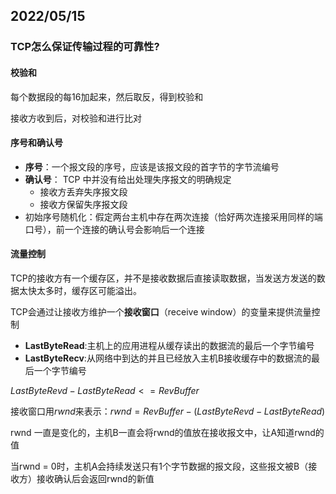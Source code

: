 ## 2022/05/15

### TCP怎么保证传输过程的可靠性?

#### 校验和

每个数据段的每16加起来，然后取反，得到校验和

接收方收到后，对校验和进行比对

#### 序号和确认号

- **序号**：一个报文段的序号，应该是该报文段的首字节的字节流编号
- **确认号**： TCP 中并没有给出处理失序报文的明确规定
  - 接收方丢弃失序报文段
  - 接收方保留失序报文段
- 初始序号随机化：假定两台主机中存在两次连接（恰好两次连接采用同样的端口号），前一个连接的确认号会影响后一个连接

#### 流量控制

TCP的接收方有一个缓存区，并不是接收数据后直接读取数据，当发送方发送的数据太快太多时，缓存区可能溢出。

TCP会通过让接收方维护一个**接收窗口**（receive window）的变量来提供流量控制

- **LastByteRead**:主机上的应用进程从缓存读出的数据流的最后一个字节编号
- **LastByteRecv**:从网络中到达的并且已经放入主机B接收缓存中的数据流的最后一个字节编号

$LastByteRevd - LastByteRead <= RevBuffer$

接收窗口用$rwnd$来表示：$rwnd = RevBuffer - (LastByteRevd - LastByteRead)$

rwnd 一直是变化的，主机B一直会将rwnd的值放在接收报文中，让A知道rwnd的值

当rwnd = 0时，主机A会持续发送只有1个字节数据的报文段，这些报文被B（接收方）接收确认后会返回rwnd的新值